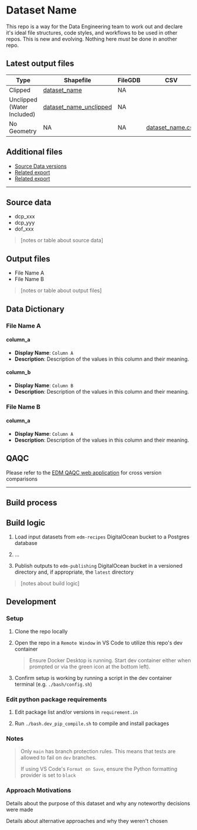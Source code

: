 # Dataset Name

This repo is a way for the Data Engineering team to work out and declare it's ideal file structures, code styles, and workflows to be used in other repos. This is new and evolving. Nothing here *must* be done in another repo.

## Latest output files

| Type                       | Shapefile                  | FileGDB | CSV                  |
| -------------------------- | -------------------------- | ------- | -------------------- |
| Clipped                    | [dataset_name]()           | NA      |
| Unclipped (Water Included) | [dataset_name_unclipped]() | NA      |
| No Geometry                | NA                         | NA      | [dataset_name.csv]() |

## Additional files

- [Source Data versions]()
- [Related export]()
- [Related export]()

---

## Source data

- dcp_xxx
- dcp_yyy
- dof_xxx

> [notes or table about source data]

## Output files

- File Name A
- File Name B

> [notes or table about output files]

## Data Dictionary

### File Name A

#### column_a

- **Display Name**: `Column A`
- **Description**: Description of the values in this column and their meaning.

#### column_b

- **Display Name**: `Column B`
- **Description**: Description of the values in this column and their meaning.

### File Name B

#### column_a

- **Display Name**: `Column A`
- **Description**: Description of the values in this column and their meaning.

## QAQC

Please refer to the [EDM QAQC web application](https://edm-data-engineering.nycplanningdigital.com) for cross version comparisons

---

## Build process

## Build logic

1. Load input datasets from `edm-recipes` DigitalOcean bucket to a Postgres database

2. ...

3. Publish outputs to `edm-publishing` DigitalOcean bucket in a versioned directory and, if appropriate, the `latest` directory

> [notes about build logic]

## Development

### Setup

1. Clone the repo locally

2. Open the repo in a `Remote Window` in VS Code to utilize this repo's dev container
    > Ensure Docker Desktop is running. Start dev container either when prompted or via the green icon at the bottom left).

3. Confirm setup is working by running a script in the dev container terminal (e.g. `./bash/config.sh`)

### Edit python package requirements

1. Edit package list and/or versions in `requirement.in`

2. Run `./bash.dev_pip_compile.sh` to compile and install packages

### Notes

> Only `main` has branch protection rules. This means that tests are allowed to fail on `dev` branches.
>
> If using VS Code's `Format on Save`, ensure the Python formatting provider is set to `black`

### Approach Motivations

Details about the purpose of this dataset and why any noteworthy decisions were made

Details about alternative approaches and why they weren't chosen

